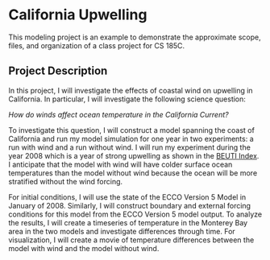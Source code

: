 # California Upwelling

This modeling project is an example to demonstrate the approximate scope, files, and organization of a class project for CS 185C.

## Project Description
In this project, I will investigate the effects of coastal wind on upwelling in California. In particular, I will investigate the following science question:

*How do winds affect ocean temperature in the California Current?*

To investigate this question, I will construct a model spanning the coast of California and run my model simulation for one year in two experiments: a run with wind and a run without wind. I will run my experiment during the year 2008 which is a year of strong upwelling as shown in the [BEUTI Index](https://ecowatch.noaa.gov/thematic/upwelling). I anticipate that the model with wind will have colder surface ocean temperatures than the model without wind because the ocean will be more stratified without the wind forcing.

For initial conditions, I will use the state of the ECCO Version 5 Model in January of 2008. Similarly, I will construct boundary and external forcing conditions for this model from the ECCO Version 5 model output. To analyze the results, I will create a timeseries of temperature in the Monterey Bay area in the two models and investigate differences through time. For visualization, I will create a movie of temperature differences between the model with wind and the model without wind. 


